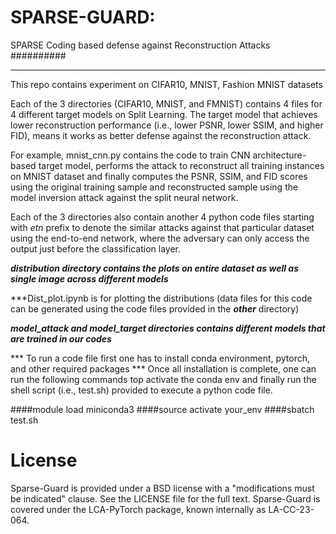 # SPARSE-GUARD: 
SPARSE Coding based defense against Reconstruction Attacks ##########

*********************************************************************************************

This repo contains experiment on CIFAR10, MNIST, Fashion MNIST datasets

Each of the 3 directories (CIFAR10, MNIST, and FMNIST) contains 4 files for 4 different target models on Split Learning. The target model that achieves lower reconstruction performance (i.e., lower PSNR, lower SSIM, and higher FID), means it works as better defense against the reconstruction attack. 

For example, mnist_cnn.py contains the code to train CNN architecture-based target model, performs the attack to reconstruct all training instances on MNIST dataset and finally computes the PSNR, SSIM, and FID scores using the original training sample and reconstructed sample using the model inversion attack against the split neural network. 


Each of the 3 directories also contain another 4 python code files starting with *etn* prefix to denote the similar attacks against that particular dataset using the end-to-end network, where the adversary can only access the output just before the classification layer.

***distribution directory contains the plots on entire dataset as well as single image across different models***

***Dist_plot.ipynb is for plotting the distributions (data files for this code can be generated using the code files provided in the ***other*** directory)

***model_attack and model_target directories contains different models that are trained in our codes***

*** To run a code file first one has to install conda environment, pytorch, and other required packages
*** Once all installation is complete, one can run the following commands top activate the conda env and finally run the shell script (i.e., test.sh) provided to execute a python code file.

####module load miniconda3
####source activate your_env
####sbatch test.sh

# License
Sparse-Guard is provided under a BSD license with a "modifications must be indicated" clause. See the LICENSE file for the full text. Sparse-Guard is covered under the LCA-PyTorch package, known internally as LA-CC-23-064.
